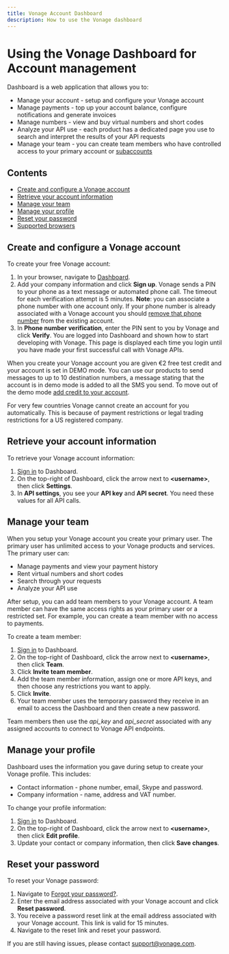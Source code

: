```yaml
---
title: Vonage Account Dashboard
description: How to use the Vonage dashboard
---
```


# Using the Vonage Dashboard for Account management

Dashboard is a web application that allows you to:

* Manage your account - setup and configure your Vonage account
* Manage payments - top up your account balance, configure notifications and generate invoices
* Manage numbers - view and buy virtual numbers and short codes
* Analyze your API use - each product has a dedicated page you use to search and interpret the results of your API requests
* Manage your team - you can create team members who have controlled access to your primary account or [subaccounts](/account/subaccounts/overview)

## Contents

* [Create and configure a Vonage account](#create-and-configure-a-vonage-account)
* [Retrieve your account information](#retrieve-your-account-information)
* [Manage your team](#manage-team)
* [Manage your profile](#manage-your-profile)
* [Reset your password](#reset-your-password)
* [Supported browsers](#supported-browsers)

## Create and configure a Vonage account

To create your free Vonage account:

1. In your browser, navigate to [Dashboard](https://dashboard.nexmo.com/sign-up?icid=tryitfree_adpdocs_nexmodashbdfreetrialsignup_inpagelink).
2. Add  your company information and click **Sign up**.
   Vonage sends a PIN to your phone as a text message or automated phone call. The timeout for each verification attempt is 5 minutes.
   **Note**: you can associate a phone number with one account only. If your phone number is already associated with a Vonage account you should [remove that phone number](#manage-your-profile) from the existing account.
3. In **Phone number verification**, enter the PIN sent to you by Vonage and click **Verify**.
  You are logged into Dashboard and shown how to start developing with Vonage. This page is displayed each time you login until you have made your first successful call with Vonage APIs.

When you create your Vonage account you are given €2 free test credit and your account is set in DEMO mode. You can use our products to send messages to up to 10 destination numbers, a message stating that the account is in demo mode is added to all the SMS you send. To move out of the demo mode [add credit to your account](/numbers/guides/payments#add-a-payment-method).

For very few countries Vonage cannot create an account for you automatically. This is because of payment restrictions or legal trading restrictions for a US registered company.

## Retrieve your account information

To retrieve your Vonage account information:

1. [Sign in](https://dashboard.nexmo.com/sign-in) to Dashboard.
2. On the top-right of Dashboard, click the arrow next to **&lt;username>**, then click **Settings**.
3. In **API settings**, you see your **API key** and **API secret**. You need these values for all API calls.

## Manage your team

When you setup your Vonage account you create your primary user. The primary user has unlimited access to your Vonage products and services. The primary user can:

* Manage payments and view your payment history
* Rent virtual numbers and short codes
* Search through your requests
* Analyze your API use

After setup, you can add team members to your Vonage account. A team member can have the same access rights as your primary user or a restricted set. For example, you can create a team member with no access to payments.

To create a team member:

1. [Sign in](https://dashboard.nexmo.com/sign-in) to Dashboard.
2. On the top-right of Dashboard, click the arrow next to **&lt;username>**, then click **Team**.
3. Click **Invite team member**.
4. Add the team member information, assign one or more API keys, and then choose any restrictions you want to apply.
5. Click **Invite**.
6. Your team member uses the temporary password they receive in an email to access the Dashboard and then create a new password.

Team members then use the *api_key* and *api_secret* associated with any assigned accounts to connect to Vonage API endpoints.

## Manage your profile

Dashboard uses the information you gave during setup to create your Vonage profile. This includes:

* Contact information - phone number, email, Skype and password.
* Company information - name, address and VAT number.

To change your profile information:

1. [Sign in](https://dashboard.nexmo.com/sign-in) to Dashboard.
2. On the top-right of Dashboard, click the arrow next to **&lt;username>**, then click **Edit profile**.
3. Update your contact or company information, then click **Save changes**.

## Reset your password

To reset your Vonage password:

1. Navigate to [Forgot your password?](https://dashboard.nexmo.com/forgot-password).
2. Enter the email address associated with your Vonage account and click **Reset password**.
3. You receive a password reset link at the email address associated with your Vonage account. This link is valid for 15 minutes.
4. Navigate to the reset link and reset your password.

If you are still having issues, please contact <support@vonage.com>.
